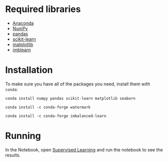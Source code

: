# Required libraries
- [Anaconda](https://anaconda.org/)
- [NumPy](https://anaconda.org/conda-forge/matplotlib)
- [pandas](https://anaconda.org/conda-forge/pandas)
- [scikit-learn](https://anaconda.org/conda-forge/scikit-learn)
- [matplotlib](https://anaconda.org/conda-forge/matplotlib)
- [imblearn](https://anaconda.org/conda-forge/imbalanced-learn)

# Installation
To make sure you have all of the packages you need, install them with ```conda```:

```
conda install numpy pandas scikit-learn matplotlib seaborn
```
```
conda install -c conda-forge watermark
```
```
conda install -c conda-forge imbalanced-learn
```

# Running 
In the Notebook, open [Supervised Learning](Supervised&#32;Learning.ipynb) and run the notebook to see the results.